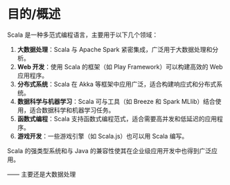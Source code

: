 # 目的/概述

Scala 是一种多范式编程语言，主要用于以下几个领域：

1. **大数据处理**：Scala 与 Apache Spark 紧密集成，广泛用于大数据处理和分析。
2. **Web 开发**：使用 Scala 的框架（如 Play Framework）可以构建高效的 Web 应用程序。
3. **分布式系统**：Scala 在 Akka 等框架中应用广泛，适合构建响应式和分布式系统。
4. **数据科学与机器学习**：Scala 可与工具（如 Breeze 和 Spark MLlib）结合使用，适合数据科学和机器学习任务。
5. **函数式编程**：Scala 支持函数式编程范式，适合需要高并发和低延迟的应用程序。
6. **游戏开发**：一些游戏引擎（如 Scala.js）也可以用 Scala 编写。

Scala 的强类型系统和与 Java 的兼容性使其在企业级应用开发中也得到广泛应用。





—— 主要还是大数据处理

